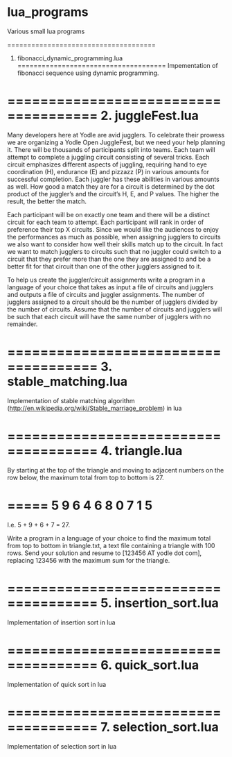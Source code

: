 # lua_programs
Various small lua programs

=====================================
1. fibonacci_dynamic_programming.lua
=====================================
Impementation of fibonacci sequence using dynamic programming.

=====================================
2. juggleFest.lua
=====================================
Many developers here at Yodle are avid jugglers. To celebrate their prowess we are organizing a Yodle Open JuggleFest, but we need your help planning it. There will be thousands of participants split into teams. Each team will attempt to complete a juggling circuit consisting of several tricks. Each circuit emphasizes different aspects of juggling, requiring hand to eye coordination (H), endurance (E) and pizzazz (P) in various amounts for successful completion. Each juggler has these abilities in various amounts as well. How good a match they are for a circuit is determined by the dot product of the juggler’s and the circuit’s H, E, and P values. The higher the result, the better the match.

Each participant will be on exactly one team and there will be a distinct circuit for each team to attempt. Each participant will rank in order of preference their top X circuits. Since we would like the audiences to enjoy the performances as much as possible, when assigning jugglers to circuits we also want to consider how well their skills match up to the circuit. In fact we want to match jugglers to circuits such that no juggler could switch to a circuit that they prefer more than the one they are assigned to and be a better fit for that circuit than one of the other jugglers assigned to it.

To help us create the juggler/circuit assignments write a program in a language of your choice that takes as input a file of circuits and jugglers and outputs a file of circuits and juggler assignments. The number of jugglers assigned to a circuit should be the number of jugglers divided by the number of circuits. Assume that the number of circuits and jugglers will be such that each circuit will have the same number of jugglers with no remainder.

=====================================
3. stable_matching.lua
=====================================
Implementation of stable matching algorithm (http://en.wikipedia.org/wiki/Stable_marriage_problem) in lua

=====================================
4. triangle.lua
=====================================
By starting at the top of the triangle and moving to adjacent numbers on the row below, the maximum total from top to bottom is 27.

=====
        5
      9  6
    4   6  8
  0   7  1   5
 =====

I.e. 5 + 9 + 6 + 7 = 27.

Write a program in a language of your choice to find the maximum total from top to bottom in triangle.txt, a text file containing a triangle with 100 rows. Send your solution and resume to [123456 AT yodle dot com], replacing 123456 with the maximum sum for the triangle.

=====================================
5. insertion_sort.lua
=====================================
Implementation of insertion sort in lua 

=====================================
6. quick_sort.lua
=====================================
Implementation of quick sort in lua 

=====================================
7. selection_sort.lua
=====================================
Implementation of selection sort in lua 




